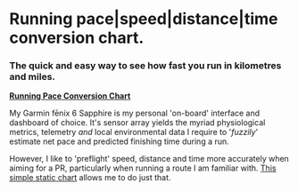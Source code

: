  # Running pace|speed|distance|time conversion chart.

### The quick and easy way to see how fast you run in kilometres and miles.

**[Running Pace Conversion Chart](http://wachilt.github.io/running-pace-conversion-chart/)**

My Garmin fēnix 6 Sapphire is my personal 'on-board' interface and dashboard of choice. It's sensor array yields the myriad physiological metrics, telemetry *and* local environmental data I require to '*fuzzily*' estimate net pace and predicted finishing time during a run.

However, I like to 'preflight' speed, distance and time more accurately when aiming for a PR, particularly when running a route I am familiar with. [This simple static chart](http://wachilt.github.io/running-pace-conversion-chart/) allows me to do just that.

